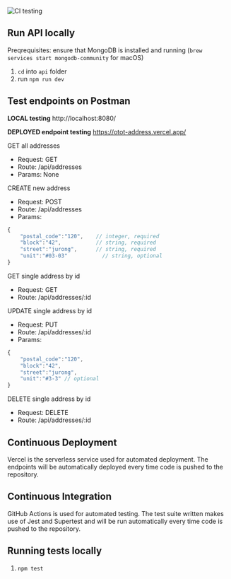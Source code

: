 ![CI testing](https://github.com/ziyingli/cs3219-otot-task-b/workflows/Node.js%20CI/badge.svg)

## Run API locally
Preqrequisites: ensure that MongoDB is installed and running (`brew services start mongodb-community` for macOS)
1. `cd` into `api` folder
2. run `npm run dev`

## Test endpoints on Postman

**LOCAL testing**
http://localhost:8080/

**DEPLOYED endpoint testing**
https://otot-address.vercel.app/

GET all addresses
- Request: GET
- Route: /api/addresses
- Params: None

CREATE new address
- Request: POST
- Route: /api/addresses
- Params: 
```js
{
    "postal_code":"120",    // integer, required
    "block":"42",           // string, required
    "street":"jurong",      // string, required
    "unit":"#03-03"           // string, optional
}
```

GET single address by id
- Request: GET
- Route: /api/addresses/:id
  
UPDATE single address by id
- Request: PUT
- Route: /api/addresses/:id
- Params: 
```js
{
    "postal_code":"120",
    "block":"42",
    "street":"jurong",
    "unit":"#3-3" // optional
}
```

DELETE single address by id
- Request: DELETE
- Route: /api/addresses/:id

## Continuous Deployment
Vercel is the serverless service used for automated deployment. The endpoints will be automatically deployed every time code is pushed to the repository.

## Continuous Integration
GitHub Actions is used for automated testing. The test suite written makes use of Jest and Supertest and will be run automatically every time code is pushed to the repository.

## Running tests locally
1. `npm test`
